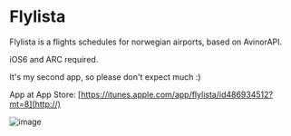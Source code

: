 Flylista
========

Flylista is a flights schedules for norwegian airports,
based on AvinorAPI.

iOS6 and ARC required.

It's my second app, so please don't expect much :)

App at App Store: [https://itunes.apple.com/app/flylista/id486934512?mt=8](http://)

![image](http://farm9.staticflickr.com/8216/8277363792_39b8a24c80.jpg)